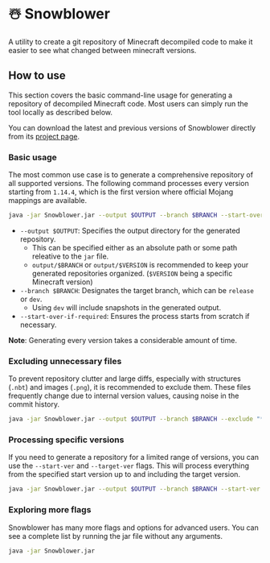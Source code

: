 # ☃️ Snowblower

A utility to create a git repository of Minecraft decompiled code to make it easier to see what changed between minecraft versions.

## How to use

This section covers the basic command-line usage for generating a repository of decompiled Minecraft code. Most users can simply run the tool locally as described below.

You can download the latest and previous versions of Snowblower directly from its [project page](https://projects.neoforged.net/neoforged/snowblower).

### Basic usage

The most common use case is to generate a comprehensive repository of all supported versions. The following command processes every version starting from `1.14.4`, which is the first version where official Mojang mappings are available.

```sh
java -jar Snowblower.jar --output $OUTPUT --branch $BRANCH --start-over-if-required
```

- `--output $OUTPUT`: Specifies the output directory for the generated repository.
  - This can be specified either as an absolute path or some path releative to the `jar` file.
  - `output/$BRANCH` or `output/$VERSION` is recommended to keep your generated repositories organized. (`$VERSION` being a specific Minecraft version)
- `--branch $BRANCH`: Designates the target branch, which can be `release` or `dev`.
  - Using `dev` will include snapshots in the generated output.
- `--start-over-if-required`: Ensures the process starts from scratch if necessary.

**Note**: Generating every version takes a considerable amount of time.

### Excluding unnecessary files

To prevent repository clutter and large diffs, especially with structures (`.nbt`) and images (`.png`), it is recommended to exclude them. These files frequently change due to internal version values, causing noise in the commit history.

```sh
java -jar Snowblower.jar --output $OUTPUT --branch $BRANCH --exclude "**.nbt" --exclude "**.png" --start-over-if-required
```

### Processing specific versions

If you need to generate a repository for a limited range of versions, you can use the `--start-ver` and `--target-ver` flags. This will process everything from the specified start version up to and including the target version.

```sh
java -jar Snowblower.jar --output $OUTPUT --branch $BRANCH --start-ver 1.20.1 --target-ver 1.21 --start-over-if-required
```

### Exploring more flags

Snowblower has many more flags and options for advanced users. You can see a complete list by running the jar file without any arguments.

```sh
java -jar Snowblower.jar
```
